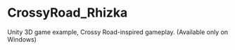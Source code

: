 # CrossyRoad_Rhizka
 Unity 3D game example, Crossy Road-inspired gameplay. (Available only on Windows)
